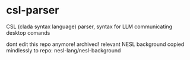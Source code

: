 # csl-parser
CSL (clada syntax language) parser, syntax for LLM communicating desktop comands

dont edit this repo anymore! archived!  relevant NESL background copied mindlessly to repo: nesl-lang/nesl-background